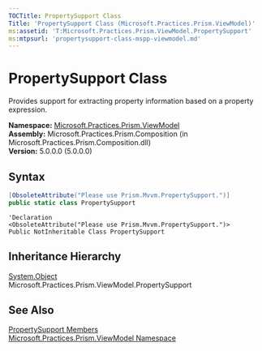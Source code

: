 ```yaml
---
TOCTitle: PropertySupport Class
Title: 'PropertySupport Class (Microsoft.Practices.Prism.ViewModel)'
ms:assetid: 'T:Microsoft.Practices.Prism.ViewModel.PropertySupport'
ms:mtpsurl: 'propertysupport-class-mspp-viewmodel.md'
---
```


# PropertySupport Class

Provides support for extracting property information based on a property expression.

**Namespace:** [Microsoft.Practices.Prism.ViewModel](/patterns-practices/reference/mspp-viewmodel-namespace)  
**Assembly:** Microsoft.Practices.Prism.Composition (in Microsoft.Practices.Prism.Composition.dll)  
**Version:** 5.0.0.0 (5.0.0.0)

## Syntax

```C#
[ObsoleteAttribute("Please use Prism.Mvvm.PropertySupport.")]
public static class PropertySupport
```

```VB
'Declaration
<ObsoleteAttribute("Please use Prism.Mvvm.PropertySupport.")> 
Public NotInheritable Class PropertySupport
```

## Inheritance Hierarchy

[System.Object](http://msdn.microsoft.com/en-us/library/e5kfa45b)  
  Microsoft.Practices.Prism.ViewModel.PropertySupport

## See Also

[PropertySupport Members](/patterns-practices/reference/propertysupport-members-mspp-viewmodel)  
[Microsoft.Practices.Prism.ViewModel Namespace](/patterns-practices/reference/mspp-viewmodel-namespace)  
